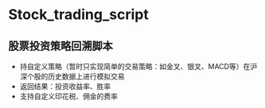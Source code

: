 # Stock_trading_script


## 股票投资策略回溯脚本

* 持自定义策略（暂时只实现简单的交易策略：如金叉、银叉、MACD等）在沪深个股的历史数据上进行模拟交易
* 返回结果：投资收益率、胜率
* 支持自定义印花税、佣金的费率
